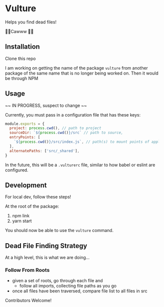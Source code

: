 # Vulture
Helps you find dead files! 

🍖🦅Cawww 🦅🍖

## Installation
Clone this repo

I am working on getting the name of the package `vulture` from another package
of the same name that is no longer being worked on. Then it would be through NPM

## Usage
~~ IN PROGRESS, suspect to change ~~

Currently, you must pass in a configuration file that has these keys:

```js
module.exports = {
  project: process.cwd(), // path to project
  sourceDir: `${process.cwd()}/src` // path to source,
  entryPoints: [
    `${process.cwd()}/src/index.js`, // path(s) to mount points of application
  ],
  alternatePaths: ['src/_shared'],
}
```

In the future, this will be a `.vulturerc` file, similar to how babel or eslint
are configured.

## Development
For local dev, follow these steps!

At the root of the package:

1. npm link
1. yarn start

You should now be able to use the `vulture` command.

## Dead File Finding Strategy
At a high level, this is what we are doing...

### Follow From Roots
- given a set of roots, go through each file and
  - follow all imports, collecting file paths as you go
- once all files have been traversed, compare file list to all files in src


Contributors Welcome!

